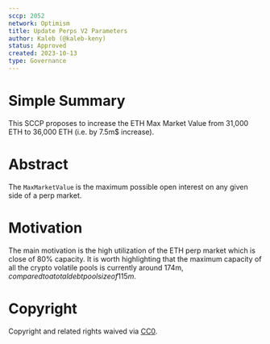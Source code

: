 ```yaml
---
sccp: 2052
network: Optimism
title: Update Perps V2 Parameters
author: Kaleb (@kaleb-keny)
status: Approved
created: 2023-10-13
type: Governance
---
```


# Simple Summary

This SCCP proposes to increase the ETH Max Market Value from 31,000 ETH to 36,000 ETH (i.e. by 7.5m$ increase).

# Abstract

The `MaxMarketValue` is the maximum possible open interest on any given side of a perp market.

# Motivation

The main motivation is the high utilization of the ETH perp market which is close of 80% capacity. 
It is worth highlighting that the maximum capacity of all the crypto volatile pools is currently around 174m$, compared to a total debt pool size of 115m$.

# Copyright

Copyright and related rights waived via [CC0](https://creativecommons.org/publicdomain/zero/1.0/).


